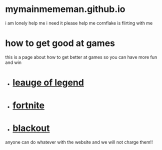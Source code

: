# mymainmememan.github.io
i am lonely help me
i need it please help me
cornflake is flirting with me


<html>  <link rel="stylesheet" href="new-1.css"/>
  <h1>how to get good at games
  </h1>
  <body> <p> this is a page about how to get better at games so you can have more fun and win</p>
    <ul><li><h1> <a href= "leauge.html"> leauge of legend </a></h1> </li>
    <li><h1><a href="fortnite.html"> fortnite </a></h1></li><li> <h1><a href="blackout.html">blackout  </a></h1> </li></ul>  <footer>anyone can do whatever with the website and we will not charge them!!</footer> 
    

 </body>
 </html>

